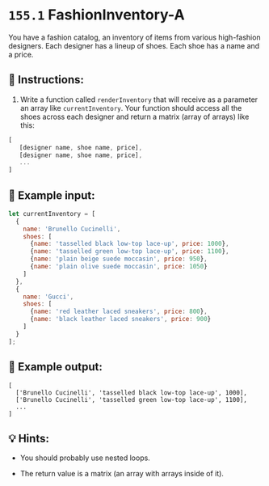 # `155.1` FashionInventory-A

You have a fashion catalog, an inventory of items from various high-fashion designers. Each designer has a lineup of shoes. Each shoe has a name and a price.

## 📝 Instructions:

1. Write a function called `renderInventory` that will receive as a parameter an array like `currentInventory`. Your function should access all the shoes across each designer and return a matrix (array of arrays) like this:

```js
[
   [designer name, shoe name, price],
   [designer name, shoe name, price],
   ...
]
```

## 📎 Example input:
 
```js
let currentInventory = [
  {
    name: 'Brunello Cucinelli',
    shoes: [
      {name: 'tasselled black low-top lace-up', price: 1000},
      {name: 'tasselled green low-top lace-up', price: 1100},
      {name: 'plain beige suede moccasin', price: 950},
      {name: 'plain olive suede moccasin', price: 1050}
    ]
  },
  {
    name: 'Gucci',
    shoes: [
      {name: 'red leather laced sneakers', price: 800},
      {name: 'black leather laced sneakers', price: 900}
    ]
  }
];
```

## 📎 Example output:

```Js
[
  ['Brunello Cucinelli', 'tasselled black low-top lace-up', 1000],
  ['Brunello Cucinelli', 'tasselled green low-top lace-up', 1100],
  ...
]
```

## 💡 Hints:

+ You should probably use nested loops.

+ The return value is a matrix (an array with arrays inside of it).
